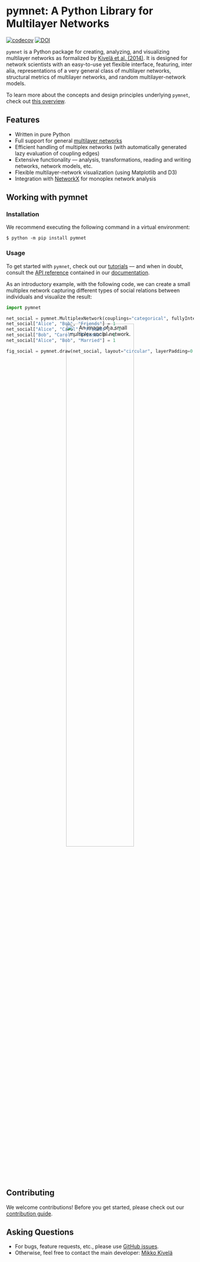# pymnet: A Python Library for Multilayer Networks

[![codecov](https://codecov.io/gh/mnets/pymnet/graph/badge.svg?token=LI6QBAF7N0)](https://codecov.io/gh/mnets/pymnet)
[![DOI](https://joss.theoj.org/papers/10.21105/joss.06930/status.svg)](https://doi.org/10.21105/joss.06930)


`pymnet` is a Python package for creating, analyzing, and visualizing multilayer networks as formalized by [Kivelä et al. (2014)](https://doi.org/10.1093/comnet/cnu016).
It is designed for network scientists with an easy-to-use yet flexible interface, featuring, inter alia, representations of a very general class of multilayer networks, structural metrics of multilayer networks, and random multilayer-network models. 

To learn more about the concepts and design principles underlying `pymnet`, check out [this overview](https://mnets.github.io/pymnet/overview.html).

## Features

* Written in pure Python
* Full support for general [multilayer networks](http://comnet.oxfordjournals.org/content/2/3/203)
* Efficient handling of multiplex networks (with automatically generated lazy evaluation of coupling edges)
* Extensive functionality –– analysis, transformations, reading and writing networks, network models, etc.
* Flexible multilayer-network visualization (using Matplotlib and D3)
* Integration with [NetworkX](https://networkx.org/) for monoplex network analysis

## Working with pymnet

### Installation
We recommend executing the following command in a virtual environment: 
```console
$ python -m pip install pymnet
```

### Usage
To get started with `pymnet`, check out our [tutorials](https://mnets.github.io/pymnet/tutorials) –– and when in doubt, consult the [API reference](https://mnets.github.io/pymnet/reference.html) contained in our [documentation](https://mnets.github.io/pymnet/).

As an introductory example, with the following code, we can create a small multiplex network capturing different types of social relations between individuals and visualize the result:

```python
import pymnet

net_social = pymnet.MultiplexNetwork(couplings="categorical", fullyInterconnected=False)
net_social["Alice", "Bob", "Friends"] = 1
net_social["Alice", "Carol", "Friends"] = 1
net_social["Bob", "Carol", "Friends"] = 1
net_social["Alice", "Bob", "Married"] = 1

fig_social = pymnet.draw(net_social, layout="circular", layerPadding=0.2, defaultLayerLabelLoc=(0.9,0.9))
```

<p align="center" style="margin-top:-6rem;margin-bottom:-3rem">
    <img alt="An image of a small multiplex social network." width="60%" src="https://github.com/mnets/pymnet/raw/master/socialnet.png"> 
</p>


## Contributing

We welcome contributions!
Before you get started, please check out our [contribution guide](CONTRIBUTING.md).

## Asking Questions

* For bugs, feature requests, etc., please use [GitHub issues][github-issues].
* Otherwise, feel free to contact the main developer: [Mikko Kivelä](http://www.mkivela.com/)

[github-issues]: https://github.com/mnets/pymnet/issues
